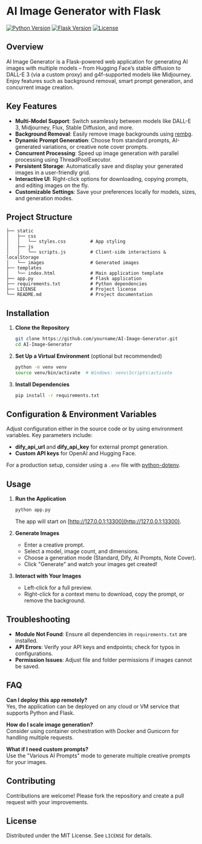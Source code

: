 # AI Image Generator with Flask

[![Python Version](https://img.shields.io/badge/python-3.8%2B-blue)](https://www.python.org/)
[![Flask Version](https://img.shields.io/badge/flask-2.3.2-green)](https://palletsprojects.com/p/flask/)
[![License](https://img.shields.io/badge/license-MIT-brightgreen)](LICENSE)

## Overview

AI Image Generator is a Flask-powered web application for generating AI images with multiple models – from Hugging Face’s stable diffusion to DALL-E 3 (via a custom proxy) and g4f-supported models like Midjourney. Enjoy features such as background removal, smart prompt generation, and concurrent image creation.

## Key Features

- **Multi-Model Support**: Switch seamlessly between models like DALL-E 3, Midjourney, Flux, Stable Diffusion, and more.
- **Background Removal**: Easily remove image backgrounds using [rembg](https://github.com/danielgatis/rembg).
- **Dynamic Prompt Generation**: Choose from standard prompts, AI-generated variations, or creative note cover prompts.
- **Concurrent Processing**: Speed up image generation with parallel processing using ThreadPoolExecutor.
- **Persistent Storage**: Automatically save and display your generated images in a user-friendly grid.
- **Interactive UI**: Right-click options for downloading, copying prompts, and editing images on the fly.
- **Customizable Settings**: Save your preferences locally for models, sizes, and generation modes.

## Project Structure

```
├── static
│   ├── css
│   │   └── styles.css         # App styling
│   ├── js
│   │   └── scripts.js         # Client-side interactions & localStorage
│   └── images                 # Generated images
├── templates
│   └── index.html             # Main application template
├── app.py                     # Flask application
├── requirements.txt           # Python dependencies
├── LICENSE                    # Project license
└── README.md                  # Project documentation
```

## Installation

1. **Clone the Repository**  
   ```bash
   git clone https://github.com/yourname/AI-Image-Generator.git
   cd AI-Image-Generator
   ```

2. **Set Up a Virtual Environment** (optional but recommended)  
   ```bash
   python -m venv venv
   source venv/bin/activate  # Windows: venv\Scripts\activate
   ```

3. **Install Dependencies**  
   ```bash
   pip install -r requirements.txt
   ```

## Configuration & Environment Variables

Adjust configuration either in the source code or by using environment variables. Key parameters include:
- **dify_api_url** and **dify_api_key** for external prompt generation.
- **Custom API keys** for OpenAI and Hugging Face.

For a production setup, consider using a `.env` file with [python-dotenv](https://github.com/theskumar/python-dotenv).

## Usage

1. **Run the Application**  
   ```bash
   python app.py
   ```
   The app will start on [http://127.0.0.1:13300](http://127.0.0.1:13300).

2. **Generate Images**  
   - Enter a creative prompt.
   - Select a model, image count, and dimensions.
   - Choose a generation mode (Standard, Dify, AI Prompts, Note Cover).
   - Click "Generate" and watch your images get created!

3. **Interact with Your Images**  
   - Left-click for a full preview.
   - Right-click for a context menu to download, copy the prompt, or remove the background.

## Troubleshooting

- **Module Not Found**: Ensure all dependencies in `requirements.txt` are installed.
- **API Errors**: Verify your API keys and endpoints; check for typos in configurations.
- **Permission Issues**: Adjust file and folder permissions if images cannot be saved.

## FAQ

**Can I deploy this app remotely?**  
Yes, the application can be deployed on any cloud or VM service that supports Python and Flask.

**How do I scale image generation?**  
Consider using container orchestration with Docker and Gunicorn for handling multiple requests.

**What if I need custom prompts?**  
Use the "Various AI Prompts" mode to generate multiple creative prompts for your images.

## Contributing

Contributions are welcome! Please fork the repository and create a pull request with your improvements.

## License

Distributed under the MIT License. See `LICENSE` for details.

